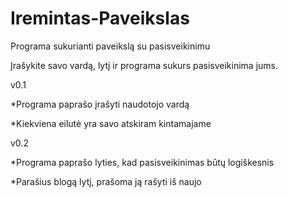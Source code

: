 # Iremintas-Paveikslas
Programa sukurianti paveikslą su pasisveikinimu

Įrašykite savo vardą, lytį ir programa sukurs pasisveikinima jums.

v0.1

*Programa paprašo įrašyti naudotojo vardą

*Kiekviena eilutė yra savo atskiram kintamajame

v0.2

*Programa paprašo lyties, kad pasisveikinimas būtų logiškesnis

*Parašius blogą lytį, prašoma ją rašyti iš naujo
